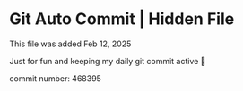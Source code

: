 # Git Auto Commit | Hidden File

This file was added Feb 12, 2025

Just for fun and keeping my daily git commit active 🤪

commit number: 468395
